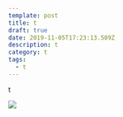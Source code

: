 ```yaml
---
template: post
title: t
draft: true
date: 2019-11-05T17:23:13.509Z
description: t
category: t
tags:
  - t
---
```

t

![](/media/cs.jpeg)
